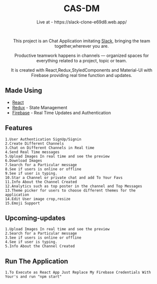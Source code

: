 <h1 align="center">CAS-DM</h1>

<p align="center">Live at - https://slack-clone-e69d8.web.app/</p>
<br/>
<p align="center"> This project is an Chat Application imitating <a href="https://slack.com">Slack</a>, bringing the team together,wherever you are.  </p>
<p align="center">Productive teamwork happens in channels — organized spaces for everything related to a project, topic or team.</p>
<p align="center">It is created with React,Redux,StyledComponents and Material-UI with Firebase providing real time function and updates.</p>

## Made Using

- [React](https://github.com/facebook/react)
- [Redux](https://github.com/reduxjs/redux) - State Management
- [Firebase](https://github.com/firebase/firebase-functions) - Real Time Updates and Authentication


## Features

    1.User Authentication SignUp/Signin
    2.Create Different Channels
    3.Chat on Different Channels in Real time
    4.Send Real Time messages
    5.Upload Images In real time and see the preview
    6.Download Images
    7.Search for a Particular message
    8.See if users is online or offline
    9.See if user is typing.
    10.Star a Channel or private chat and add To Your Favs
    11.Info About the Channel Created
    12.Analytics such as top poster in the channel and Top Messages
    13.Theme picker for users to choose different themes for the application
    14.Edit User image crop,resize
    15.Emoji Support
    
## Upcoming-updates
     
    1.Upload Images In real time and see the preview
    2.Search for a Particular message
    3.See if users is online or offline
    4.See if user is typing.
    5.Info About the Channel Created

## Run The Application

    1.To Execute as React App Just Replace My Firebase Credentials With Your's and run "npm start"
  
